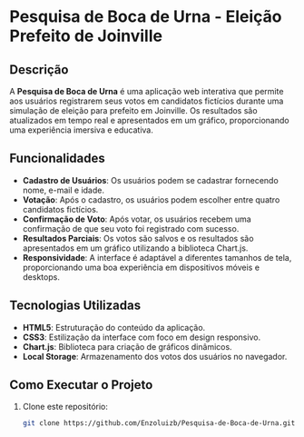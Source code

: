# Pesquisa de Boca de Urna - Eleição Prefeito de Joinville

## Descrição

A **Pesquisa de Boca de Urna** é uma aplicação web interativa que permite aos usuários registrarem seus votos em candidatos fictícios durante uma simulação de eleição para prefeito em Joinville. Os resultados são atualizados em tempo real e apresentados em um gráfico, proporcionando uma experiência imersiva e educativa.

## Funcionalidades

- **Cadastro de Usuários**: Os usuários podem se cadastrar fornecendo nome, e-mail e idade.
- **Votação**: Após o cadastro, os usuários podem escolher entre quatro candidatos fictícios.
- **Confirmação de Voto**: Após votar, os usuários recebem uma confirmação de que seu voto foi registrado com sucesso.
- **Resultados Parciais**: Os votos são salvos e os resultados são apresentados em um gráfico utilizando a biblioteca Chart.js.
- **Responsividade**: A interface é adaptável a diferentes tamanhos de tela, proporcionando uma boa experiência em dispositivos móveis e desktops.

## Tecnologias Utilizadas

- **HTML5**: Estruturação do conteúdo da aplicação.
- **CSS3**: Estilização da interface com foco em design responsivo.
- **Chart.js**: Biblioteca para criação de gráficos dinâmicos.
- **Local Storage**: Armazenamento dos votos dos usuários no navegador.

## Como Executar o Projeto

1. Clone este repositório:

   ```bash
   git clone https://github.com/Enzoluizb/Pesquisa-de-Boca-de-Urna.git
